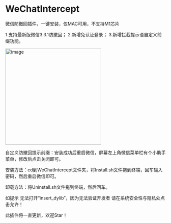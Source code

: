 # WeChatIntercept
微信防撤回插件，一键安装，仅MAC可用，不支持M1芯片

1.支持最新版微信3.3.1防撤回；
2.新增免认证登录；
3.新增拦截提示语自定义前缀功能。


<img width="301" alt="image" src="https://user-images.githubusercontent.com/18585610/159691061-3f24b69f-a494-4549-a530-7724b1b40060.png">

自定义防撤回提示前缀：安装成功后重启微信，屏幕左上角微信菜单栏有个小助手菜单，修改后点击关闭即可。

安装方法：cd到WeChatIntercept文件夹，将Install.sh文件拖到终端，回车输入密码，然后重启微信即可。

卸载方法：将Uninstall.sh文件拖到终端，然后回车。

如提示 无法打开“insert_dylib”，因为无法验证开发者 请在系统安全性与隐私处点击允许！

此插件将一直更新，欢迎Star！
